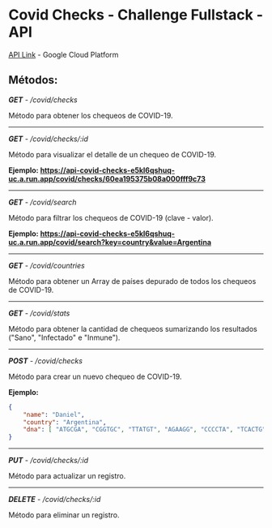 # Covid Checks - Challenge Fullstack - API

[API Link](https://api-covid-checks-e5kl6qshuq-uc.a.run.app/ "API Link") - Google Cloud Platform

## Métodos:

***GET** - /covid/checks*

Método para obtener los chequeos de COVID-19.

------------


***GET** - /covid/checks/:id*

Método para visualizar el detalle de un chequeo de COVID-19.

**Ejemplo: https://api-covid-checks-e5kl6qshuq-uc.a.run.app/covid/checks/60ea195375b08a000fff9c73**

------------


***GET** - /covid/search*

Método para filtrar los chequeos de COVID-19 (clave - valor).

**Ejemplo: https://api-covid-checks-e5kl6qshuq-uc.a.run.app/covid/search?key=country&value=Argentina**

------------


***GET** - /covid/countries*

Método para obtener un Array de países depurado de todos los chequeos de COVID-19.

------------


***GET** - /covid/stats*

Método para obtener la cantidad de chequeos sumarizando los resultados ("Sano", "Infectado" e "Inmune").

------------


***POST** - /covid/checks*

Método para crear un nuevo chequeo de COVID-19.

**Ejemplo:**
```json
{
	"name": "Daniel",
	"country": "Argentina",
	"dna": [ "ATGCGA", "CGGTGC", "TTATGT", "AGAAGG", "CCCCTA", "TCACTG" ]
}
```

------------


***PUT** - /covid/checks/:id*

Método para actualizar un registro.

------------

***DELETE** - /covid/checks/:id*

Método para eliminar un registro.

